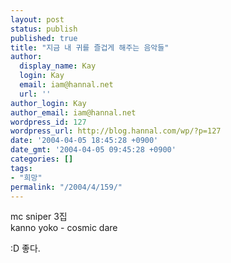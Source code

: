 ```yaml
---
layout: post
status: publish
published: true
title: "지금 내 귀를 즐겁게 해주는 음악들"
author:
  display_name: Kay
  login: Kay
  email: iam@hannal.net
  url: ''
author_login: Kay
author_email: iam@hannal.net
wordpress_id: 127
wordpress_url: http://blog.hannal.com/wp/?p=127
date: '2004-04-05 18:45:28 +0900'
date_gmt: '2004-04-05 09:45:28 +0900'
categories: []
tags:
- "희망"
permalink: "/2004/4/159/"
---
```

<p>mc sniper 3집<br />
kanno yoko - cosmic dare</p>
<p>:D 좋다.</p>
